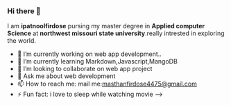 ### Hi there 👋

I am **ipatnoolfirdose** pursing my master degree in **Applied computer Science** at **northwest missouri state university**.really intrested in exploring the world.




- 🔭 I’m currently working on web app development..
- 🌱 I’m currently learning Markdown,Javascript,MangoDB
- 👯 I’m looking to collaborate on web app project
- 💬 Ask me about web development 
- 📫 How to reach me: mail me:masthanfirdose4475@gmail.com
- ⚡ Fun fact: i love to sleep while watching movie
-->
